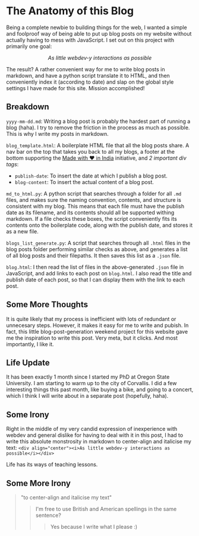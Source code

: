 # The Anatomy of this Blog

Being a complete newbie to building things for the web, I wanted a simple and foolproof way of being able to put up blog posts on my website without actually having to mess with JavaScript. I set out on this project with primarily one goal:

<div align="center"><i>As little webdev-y interactions as possible</i></div>

The result? A rather convenient way for me to write blog posts in markdown, and have a python script translate it to HTML, and then conveniently index it (according to date) and slap on the global style settings I have made for this site. Mission accomplished!

## Breakdown

`yyyy-mm-dd.md`:
Writing a blog post is probably the hardest part of running a blog (haha). I try to remove the friction in the process as much as possible. This is why I write my posts in markdown.

```blog_template.html```:
A boilerplate HTML file that all the blog posts share. A nav bar on the top that takes you back to all my blogs, a footer at the bottom supporting the [Made with ❤️ in India](https://madewithlove.org.in/) initiative, and *2 important div tags*:

- ```publish-date```: To insert the date at which I publish a blog post.
- ```blog-content```: To insert the actual content of a blog post.

```md_to_html.py```:
A python script that searches through a folder for all ```.md``` files, and makes sure the naming convention, contents, and structure is consistent with my blog. This means that each file must have the publish date as its filename, and its contents should all be supported withing markdown. If a file checks these boxes, the script conveniently fits its contents onto the boilerplate code, along with the publish date, and stores it as a new file.

```blogs_list_generate.py```:
A script that searches through all `.html` files in the blog posts folder performing similar checks as above, and generates a list of all blog posts and their filepaths. It then saves this list as a `.json` file.

```blog.html```:
I then read the list of files in the above-generated ```.json``` file in JavaScript, and add links to each post on ```blog.html```. I also read the title and publish date of each post, so that I can display them with the link to each post.

## Some More Thoughts

It is quite likely that my process is inefficient with lots of redundant or unnecesary steps. However, it makes it easy for me to write and pubish. In fact, this little blog-post-generation weekend project for this website gave me the inspiration to write this post. Very meta, but it clicks. And most importantly, I like it.

## Life Update

It has been exactly 1 month since I started my PhD at Oregon State University. I am starting to warm up to the city of Corvallis. I did a few interesting things this past month, like buying a bike, and going to a concert, which I think I will write about in a separate post (hopefully, haha).

## Some Irony

Right in the middle of my very candid expression of inexperience with webdev and general dislike for having to deal with it in this post, I had to write this absolute monstrosity in markdown to center-align and italicise my text:
```<div align="center"><i>As little webdev-y interactions as possible</i></div>```

Life has its ways of teaching lessons.

## Some More Irony

> "to center-align and italicise my text"
>> I'm free to use British and American spellings in the same sentence?
>>> Yes because I write what I please :)
